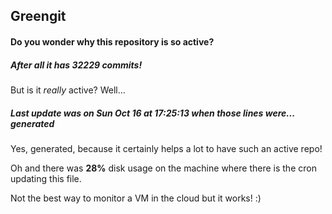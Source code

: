 ## Greengit

#### Do you wonder why this repository is so active?

##### After all it has 32229 commits!

But is it *really* active? Well...

##### Last update was on Sun Oct 16 at 17:25:13 when those lines were... generated

Yes, generated, because it certainly helps a lot to have such an active repo!

Oh and there was **28%** disk usage on the machine
where there is the cron updating this file.

Not the best way to monitor a VM in the cloud but it works! :)

